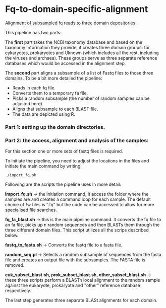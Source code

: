 # Fq-to-domain-specific-alignment
Alignment of subsampled fq reads to three domain depositories

This pipeline has two parts:

The **first** part takes the NCBI taxonomy database and based on the taxonomy information they provide, it creates three domain groups: for eykaryotes, prokaryotes and Uknown (which includes all the rest, including the viruses and archaea).
These groups serve as three separate reference databases which would be accessed in the alignment step. 

The **second** part aligns a subsample of a list of Fastq files to those three domains. To be a bit more detailed the pipeline: 
- Reads in each fq file. 
- Converts them to a temporary fa file.
- Picks a random subsample (the number of random samples can be adjusted here). 
- Aligns that subsample to each BLAST file. 
- The data are depicted using R.

### Part 1: setting up the domain directories. 

### Part 2: the access, alignment and analysis of the samples:

For this section one or more sets of fastq files is required.

To initiate the pipeline, you need to adjust the locations in the files and initiate the main command by writing:

`./import_fq.sh`

Following are the scripts the pipeline uses in more detail:

**import_fq.sh** -> the initiation command, it access the folder where the samples are and creates a command loop for each sample. The default choice of fw files is ".fq" but the code can be accessed to allow for more specialised file searches. 

**fq_fa_blast.sh** -> this is the main pipeline command. It converts the fq file to an fa file, picks up n random sequences and then BLASTs them through the three different domain files. This script utilizes all the scrips described below. 

**fastq_to_fasta.sh** -> Converts the fastq file to a fasta file.

**random_seq.pl** -> Selects a random subsample of sequences from the fasta file and creates an output file with the subsamples. The FASTA file is removed.

**euk_subset_blast.sh, prok_subset_blast.sh, other_subset_blast.sh** -> these three scripts perform a BLASTn local alignment to the random sample against the eukaryote,
prokaryote and "other" reference database respectively. 

The last step generates three separate BLASt alignments for each domain.
